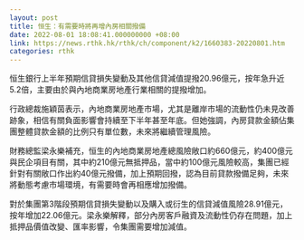```yaml
---
layout: post
title: 恒生：有需要時將再增內房相關撥備
date: 2022-08-01 18:08:41.000000000 +08:00
link: https://news.rthk.hk/rthk/ch/component/k2/1660383-20220801.htm
categories: rthk
---
```


恒生銀行上半年預期信貸損失變動及其他信貸減值提撥20.96億元，按年急升近5.2倍，主要由於與內地商業房地產行業相關的提撥增加。

行政總裁施穎茵表示，內地商業房地產市場，尤其是離岸市場的流動性仍未見改善跡象，相信有關負面影響會持續至下半年甚至年底。但她強調，內房貸款金額佔集團整體貸款金額的比例只有單位數，未來將繼續管理風險。

財務總監梁永樂補充，恒生的內地商業房地產總風險敞口約660億元，約400億元與民企項目有關，其中約210億元無抵押品，當中約100億元風險較高，集團已經針對有關敞口作出約40億元撥備，加上預期回撥，認為目前貸款撥備足夠，未來將動態考慮市場環境，有需要時會再相應增加撥備。

對於集團第3階段預期信貸損失變動以及購入或衍生的信貸減值風險28.91億元，按年增加22.06億元。梁永樂解釋，部分內房客戶融資及流動性仍存在問題，加上抵押品價值改變、匯率影響，令集團需要增加減值。
